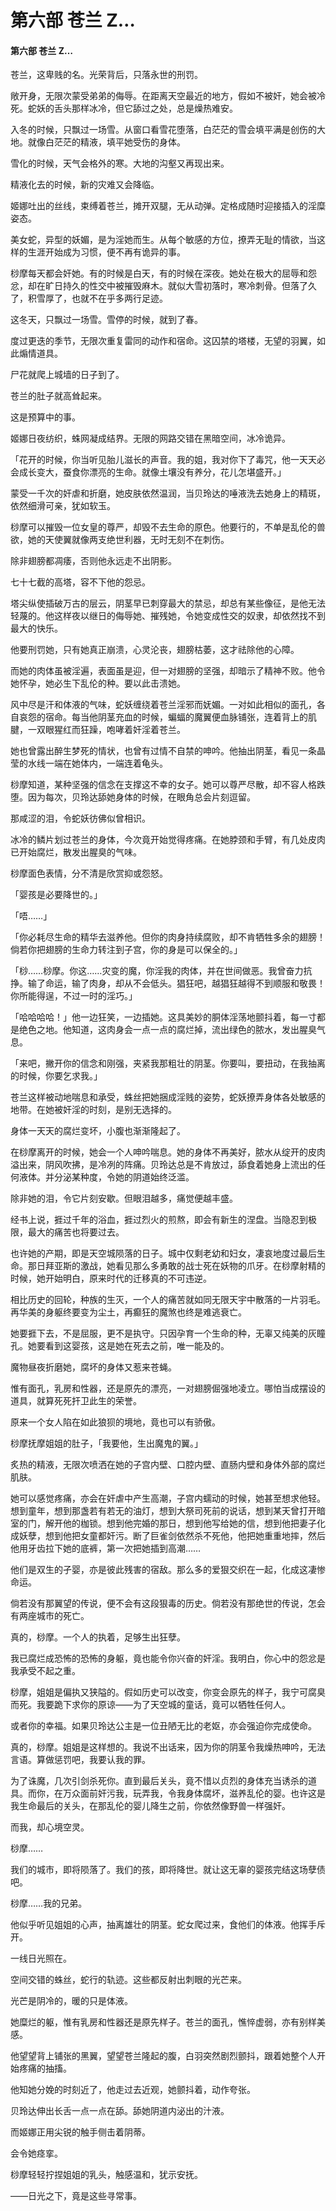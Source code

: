 # 第六部 苍兰 Z…

#### 第六部 苍兰 Z…

苍兰，这卑贱的名。光荣背后，只落永世的刑罚。

敞开身，无限次蒙受弟弟的侮辱。在距离天空最近的地方，假如不被奸，她会被冷死。蛇妖的舌头那样冰冷，但它舔过之处，总是燥热难安。

入冬的时候，只飘过一场雪。从窗口看雪花堕落，白茫茫的雪会填平满是创伤的大地。就像白茫茫的精液，填平她受伤的身体。

雪化的时候，天气会格外的寒。大地的沟壑又再现出来。

精液化去的时候，新的灾难又会降临。

姬娜吐出的丝线，束缚着苍兰，摊开双腿，无从动弹。定格成随时迎接插入的淫糜姿态。

美女蛇，异型的妖媚，是为淫她而生。从每个敏感的方位，撩弄无耻的情欲，当这样的生涯开始成为习惯，便不再有诡异的事。

桫摩每天都会奸她。有的时候是白天，有的时候在深夜。她处在极大的屈辱和怨忿，却在旷日持久的性交中被摧毁麻木。就似大雪初落时，寒冷刺骨。但落了久了，积雪厚了，也就不在乎多两行足迹。

这冬天，只飘过一场雪。雪停的时候，就到了春。

度过更迭的季节，无限次重复雷同的动作和宿命。这囚禁的塔楼，无望的羽翼，如此煽情道具。

尸花就爬上城墙的日子到了。

苍兰的肚子就高耸起来。

这是预算中的事。

姬娜日夜纺织，蛛网凝成结界。无限的网路交错在黑暗空间，冰冷诡异。

「花开的时候，你当听见胎儿滋长的声音。我的姐，我对你下了毒咒，他一天天必会成长变大，蚕食你漂亮的生命。就像土壤没有养分，花儿怎堪盛开。」

蒙受一千次的奸虐和折磨，她皮肤依然温润，当贝玲达的唾液洗去她身上的精斑，依然细滑可亲，犹如软玉。

桫摩可以摧毁一位女皇的尊严，却毁不去生命的原色。他要行的，不单是乱伦的兽欲，她的天使翼就像两支绝世利器，无时无刻不在刺伤。

除非翅膀都凋痿，否则他永远走不出阴影。

七十七截的高塔，容不下他的怨忌。

塔尖纵使插破万古的层云，阴茎早已刺穿最大的禁忌，却总有某些像征，是他无法轻蔑的。他这样夜以继日的侮辱她、摧残她，令她变成性交的奴隶，却依然找不到最大的快乐。

他要刑罚她，只有她真正崩溃，心灵沦丧，翅膀枯萎，这才祛除他的心障。

而她的肉体虽被淫遍，表面虽是迎，但一对翅膀的坚强，却暗示了精神不败。他令她怀孕，她必生下乱伦的种。要以此击溃她。

风中尽是汗和体液的气味，蛇妖缠绕着苍兰淫邪而妩媚。一对如此相似的面孔，各自哀怨的宿命。每当他阴茎充血的时候，蝙蝠的魔翼便血脉铺张，连着背上的肌腱，一双眼猩红而狂躁，咆哮着奸淫着苍兰。

她也曾露出醉生梦死的情状，也曾有过情不自禁的呻吟。他抽出阴茎，看见一条晶莹的水线一端在她体内，一端连着龟头。

桫摩知道，某种坚强的信念在支撑这不幸的女子。她可以尊严尽散，却不容人格跌堕。因为每次，贝玲达舔她身体的时候，在眼角总会片刻逗留。

那咸涩的泪，令蛇妖彷佛似曾相识。

冰冷的鳞片划过苍兰的身体，今次竟开始觉得疼痛。在她脖颈和手臂，有几处皮肉已开始腐烂，散发出腥臭的气味。

桫摩面色表情，分不清是欣赏抑或怨怒。

「婴孩是必要降世的。」

「唔……」

「你必耗尽生命的精华去滋养他。但你的肉身持续腐败，却不肯牺牲多余的翅膀！倘若你把翅膀的生命力转注到子宫，你的身是可以保全的。」

「桫……桫摩。你这……灾变的魔，你淫我的肉体，并在世间做恶。我曾奋力抗挣。输了命运，输了肉身，却从不会低头。猖狂吧，越猖狂越得不到顺服和敬畏！你所能得逞，不过一时的淫巧。」

「哈哈哈哈！」他一边狂笑，一边插她。这具美妙的胴体淫荡地颤抖着，每一寸都是绝色之地。他知道，这肉身会一点一点的腐烂掉，流出绿色的脓水，发出腥臭气息。

「来吧，撇开你的信念和刚强，夹紧我那粗壮的阴茎。你要叫，要扭动，在我抽离的时候，你要乞求我。」

苍兰这样被动地喘息和承受，蛛丝把她捆成淫贱的姿势，蛇妖撩弄身体各处敏感的地带。在她被奸淫的时刻，是别无选择的。

身体一天天的腐烂变坏，小腹也渐渐隆起了。

在桫摩离开的时候，她会一个人呻吟喘息。她的身体不再美好，脓水从绽开的皮肉溢出来，阴风吹拂，是冷冽的阵痛。贝玲达总是不肯放过，舔食着她身上流出的任何液体。并分泌某种度，令她的阴道始终泛滥。

除非她的泪，令它片刻安歇。但眼泪越多，痛觉便越丰盛。

经书上说，捱过千年的浴血，捱过烈火的煎熬，即会有新生的涅盘。当隐忍到极限，最大的痛苦也将要过去。

也许她的产期，即是天空城陨落的日子。城中仅剩老幼和妇女，凄哀地度过最后生命。那日拜亚斯的激战，她看见那么多勇敢的战士死在妖物的爪牙。在桫摩射精的时候，她开始明白，原来时代的迁移真的不可违逆。

相比历史的回轮，种族的生灭，一个人的痛苦就如同无限天宇中散落的一片羽毛。再华美的身躯终要变为尘土，再癫狂的魔煞也终是难逃衰亡。

她要捱下去，不是屈服，更不是执守。只因孕育一个生命的种，无辜又纯美的灰瞳孔。她要看到这婴孩，这是她在死去之前，唯一能及的。

魔物昼夜折磨她，腐坏的身体又惹来苍蝇。

惟有面孔，乳房和性器，还是原先的漂亮，一对翅膀倔强地凌立。哪怕当成摆设的道具，就算死死扞卫此生的荣誉。

原来一个女人陷在如此狼狈的境地，竟也可以有骄傲。

桫摩抚摩姐姐的肚子，「我要他，生出魔鬼的翼。」

炙热的精液，无限次喷洒在她的子宫内壁、口腔内壁、直肠内壁和身体外部的腐烂肌肤。

她可以感觉疼痛，亦会在奸虐中产生高潮，子宫内蠕动的时候，她甚至想求他轻。想到童年，想到那盏若有若无的油灯，想到大祭司死前的说话，想到某天曾打开暗室的门，解开他的枷锁。想到他完婚的那日，想到他写给她的信，想到他把妻子化成妖孽，想到他把女童都奸污。断了巨雀剑依然杀不死他，他把她重重地摔，然后他用牙齿拉下她的底裤，第一次把她插到高潮……

他们是双生的孑婴，亦是彼此残害的宿敌。那么多的爱狠交织在一起，化成这凄惨命运。

倘若没有那翼望的传说，便不会有这段狠毒的历史。倘若没有那绝世的传说，怎会有两座城市的死亡。

真的，桫摩。一个人的执着，足够生出狂孽。

我已腐烂成恐怖的恐怖的身躯，竟也能令你兴奋的奸淫。我明白，你心中的怨忿是我承受不起之重。

桫摩，姐姐是偏执又狭隘的。假如历史可以改变，你变会原先的样子，我宁可腐臭而死。我要跪下求你的原谅——为了天空城的童话，竟可以牺牲任何人。

或者你的幸福。如果贝玲达公主是一位丑陋无比的老妪，亦会强迫你完成使命。

真的，桫摩。姐姐是这样想的。我说不出话来，因为你的阴茎令我燥热呻吟，无法言语。算做惩罚吧，我要认我的罪。

为了诛魔，几次引剑杀死你。直到最后关头，竟不惜以贞烈的身体充当诱杀的道具。而你，在万众面前奸污我，玩弄我，令我身体腐坏，滋养乱伦的婴。也许这是我生命最后的关头，在那乱伦的婴儿降生之前，你依然像野兽一样强奸。

而我，却心境空灵。

桫摩……

我们的城市，即将陨落了。我们的孩，即将降世。就让这无辜的婴孩完结这场孽债吧。

桫摩……我的兄弟。

他似乎听见姐姐的心声，抽离雄壮的阴茎。蛇女爬过来，食他们的体液。他挥手斥开。

一线日光照在。

空间交错的蛛丝，蛇行的轨迹。这些都反射出刺眼的光芒来。

光芒是阴冷的，暖的只是体液。

她糜烂的躯，惟有乳房和性器还是原先样子。苍兰的面孔，憔悴虚弱，亦有别样美感。

他望望背上铺张的黑翼，望望苍兰隆起的腹，白羽突然剧烈颤抖，跟着她整个人开始疼痛的抽搐。

他知她分娩的时刻近了，他走过去近观，她颤抖着，动作夸张。

贝玲达伸出长舌一点一点在舔。舔她阴道内泌出的汁液。

而姬娜正用尖锐的触手侧击着阴蒂。

会令她痉挛。

桫摩轻轻拧捏姐姐的乳头，触感温和，犹示安抚。

——日光之下，竟是这些寻常事。

